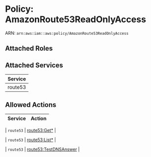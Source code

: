 # Policy: AmazonRoute53ReadOnlyAccess

ARN: `arn:aws:iam::aws:policy/AmazonRoute53ReadOnlyAccess`

## Attached Roles

## Attached Services

| Service |
|---------|
| route53 |

## Allowed Actions

| Service | Action |
|:-------:|--------|

| `route53` | [route53:Get*](../actions.md#route53:getall) |

| `route53` | [route53:List*](../actions.md#route53:listall) |

| `route53` | [route53:TestDNSAnswer](../actions.md#route53:testdnsanswer) |
